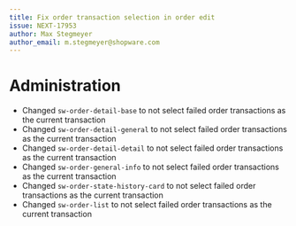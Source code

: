 ```yaml
---
title: Fix order transaction selection in order edit
issue: NEXT-17953
author: Max Stegmeyer
author_email: m.stegmeyer@shopware.com 
---
```

# Administration
* Changed `sw-order-detail-base` to not select failed order transactions as the current transaction
* Changed `sw-order-detail-general` to not select failed order transactions as the current transaction
* Changed `sw-order-detail-detail` to not select failed order transactions as the current transaction
* Changed `sw-order-general-info` to not select failed order transactions as the current transaction
* Changed `sw-order-state-history-card` to not select failed order transactions as the current transaction
* Changed `sw-order-list` to not select failed order transactions as the current transaction

